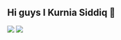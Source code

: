 ## Hi guys I Kurnia Siddiq 👋

<!--
**kursisiddiqsiddiq-ui/kursisiddiqsiddiq-ui** is a ✨ _special_ ✨ repository because its `README.md` (this file) appears on your GitHub profile.

Here are some ideas to get you started:

- 🔭 I’m currently working on ...
- 🌱 I’m currently learning ...
- 👯 I’m looking to collaborate on ...
- 🤔 I’m looking for help with ...
- 💬 Ask me about ...
- 📫 How to reach me: ...
- 😄 Pronouns: ...
- ⚡ Fun fact: ...
-->
![](https://media.giphy.com/media/v1.Y2lkPTc5MGI3NjExd2lidTRweHFoaHZpeWpmMHEzc202OWUzNGJyaWpkMXNwOTNveHB4ZSZlcD12MV9naWZzX3NlYXJjaCZjdD1n/aAbax5anloMNk6TSP9/giphy.gif)
![](https://media.giphy.com/media/v1.Y2lkPWVjZjA1ZTQ3eHo0aDVodnlqNTlpMXd3YnZ5Z3ZrdWV0a3VicjN1aXBvNmp0eHlqeSZlcD12MV9naWZzX3JlbGF0ZWQmY3Q9Zw/WkeXjFoubG449UdbGh/giphy.gif)
